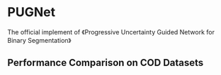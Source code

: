 # PUGNet
The official implement of 《Progressive Uncertainty Guided Network for Binary Segmentation》

## Performance Comparison on COD Datasets
